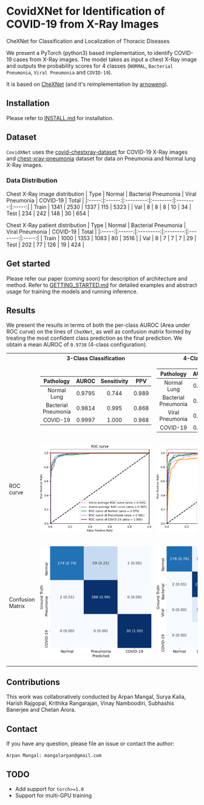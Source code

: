 # CovidXNet for Identification of COVID-19 from X-Ray Images

 CheXNet for Classification and Localization of Thoracic Diseases

We present a PyTorch (python3) based implementation, to identify COVID-19 cases from X-Ray images. The model takes as input a chest X-Ray image and outputs the probability scores for 4 classes (`NORMAL`, `Bacterial Pneumonia`, `Viral Pneumonia` and `COVID-19`).

It is based on [CheXNet](https://stanfordmlgroup.github.io/projects/chexnet/) (and it's reimplementation by [arnoweng](https://github.com/arnoweng/CheXNet)).


## Installation
Please refer to [INSTALL.md](./INSTALL.md) for installation.

## Dataset
`CovidXNet` uses the [covid-chestxray-dataset](https://github.com/ieee8023/covid-chestxray-dataset) for COVID-19 X-Ray images and [chest-xray-pneumonia](https://www.kaggle.com/paultimothymooney/chest-xray-pneumonia) dataset for data on Pneumonia and Normal lung X-Ray images. 

### Data Distribution
Chest X-Ray image distribution
|  Type | Normal | Bacterial Pneumonia | Viral Pneumonia | COVID-19 | Total |
|:-----:|:------:|:---------:|:--------:|:--------:|:-----:|
| Train |  1341  |    2530 |  1337  |   115   | 5323 |
| Val   | 8 | 8 | 8 | 10 | 34
|  Test |   234 | 242 | 148  |  30   |   654 |

Chest X-Ray patient distribution
|  Type | Normal | Bacterial Pneumonia | Viral Pneumonia | COVID-19 | Total |
|:-----:|:------:|:---------:|:--------:|:--------:|:-----:|
| Train |  1000  |   1353 | 1083   |   80   | 3516 |
| Val   | 8 | 7 | 7 | 7 | 29
|  Test |   202 | 77 | 126  |  19   |   424 |


## Get started
Please refer our paper (coming soon) for description of architecture and method. Refer to [GETTING_STARTED.md](./GETTING_STARTED.md) for detailed examples and abstract usage for training the models and running inference.

## Results

We present the results in terms of both the per-class AUROC (Area under ROC curve) on the lines of `CheXNet`, as well as confusion matrix formed by treating the most confident class prediction as the final prediction. We obtain a mean AUROC of `0.9738` (4-class configuration).

<center>
<table>
<tr><th></th><th>3-Class Classification</th><th>4-Class Classification</th></tr>
<tr>
<td></td>
<td>

| Pathology  |   AUROC    | Sensitivity | PPV
| :--------: | :--------: | :--------: | :--------: |
| Normal Lung  | 0.9795 | 0.744 | 0.989
| Bacterial Pneumonia | 0.9814 | 0.995 | 0.868
| COVID-19 | 0.9997 | 1.000 | 0.968

</td><td>

| Pathology  |   AUROC    | Sensitivity | PPV
| :--------: | :--------: | :--------: | :--------: |
| Normal Lung  | 0.9788 | 0.761 | 0.989
| Bacterial Pneumonia | 0.9798 | 0.961 | 0.881
| Viral Pneumonia | 0.9370 | 0.872 | 0.721
| COVID-19 | 0.9994 | 1.000 | 0.938

</td></tr> 
<tr>
<td>ROC curve</td>
<td>

![ROC curve](./assets/roc_3.png "ROC curve")

</td><td>

![ROC curve](./assets/roc_4.png "ROC curve")

</td>
</tr>
<tr>
<td>Confusion Matrix</td>
<td>

![Normalized Confusion Matrix](./assets/cm_3.png "Normalized Confusion Matrix")

</td><td>

![Confusion Matrix](./assets/cm_4.png "Confusion Matrix")

</td>
</tr>



</table>
</center>

## Contributions

This work was collaboratively conducted by Arpan Mangal, Surya Kalia, Harish Rajgopal, Krithika Rangarajan, Vinay Namboodiri, Subhashis Banerjee and Chetan Arora.

## Contact
If you have any question, please file an issue or contact the author:
```
Arpan Mangal: mangalarpan@gmail.com
```

## TODO
- Add support for `torch>=1.0`
- Support for multi-GPU training